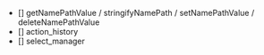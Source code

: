 
- [] getNamePathValue / stringifyNamePath / setNamePathValue / deleteNamePathValue
- [] action_history
- [] select_manager